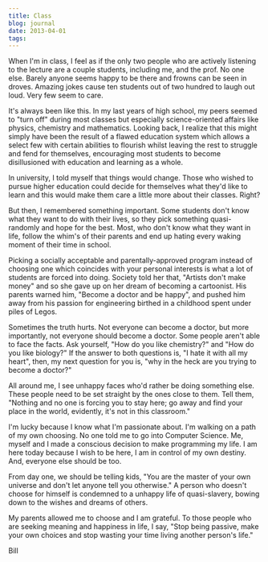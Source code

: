 ```yaml
---
title: Class
blog: journal
date: 2013-04-01
tags:
---
```

When I'm in class, I feel as if the only two people who are actively listening to the lecture are a couple students, including me, and the prof. No one else. Barely anyone seems happy to be there and frowns can be seen in droves. Amazing jokes cause ten students out of two hundred to laugh out loud. Very few seem to care.

It's always been like this. In my last years of high school, my peers seemed to "turn off" during most classes but especially science-oriented affairs like physics, chemistry and mathematics. Looking back, I realize that this might simply have been the result of a flawed education system which allows a select few with certain abilities to flourish whilst leaving the rest to struggle and fend for themselves, encouraging most students to become disillusioned with education and learning as a whole.

In university, I told myself that things would change. Those who wished to pursue higher education could decide for themselves what they'd like to learn and this would make them care a little more about their classes. Right?

But then, I remembered something important. Some students don't know what they want to do with their lives, so they pick something quasi-randomly and hope for the best. Most, who don't know what they want in life, follow the whim's of their parents and end up hating every waking moment of their time in school.

Picking a socially acceptable and parentally-approved program instead of choosing one which coincides with your personal interests is what a lot of students are forced into doing. Society told her that, "Artists don't make money" and so she gave up on her dream of becoming a cartoonist. His parents warned him, "Become a doctor and be happy", and pushed him away from his passion for engineering birthed in a childhood spent under piles of Legos.

Sometimes the truth hurts. Not everyone can become a doctor, but more importantly, not everyone should become a doctor. Some people aren't able to face the facts. Ask yourself, "How do you like chemistry?" and "How do you like biology?" If the answer to both questions is, "I hate it with all my heart", then, my next question for you is, "why in the heck are you trying to become a doctor?"

All around me, I see unhappy faces who'd rather be doing something else. These people need to be set straight by the ones close to them. Tell them, "Nothing and no one is forcing you to stay here; go away and find your place in the world, evidently, it's not in this classroom."

I'm lucky because I know what I'm passionate about. I'm walking on a path of my own choosing. No one told me to go into Computer Science. Me, myself and I made a conscious decision to make programming my life. I am here today because I wish to be here, I am in control of my own destiny. And, everyone else should be too.

From day one, we should be telling kids, "You are the master of your own universe and don't let anyone tell you otherwise." A person who doesn't choose for himself is condemned to a unhappy life of quasi-slavery, bowing down to the wishes and dreams of others.

My parents allowed me to choose and I am grateful. To those people who are seeking meaning and happiness in life, I say, "Stop being passive, make your own choices and stop wasting your time living another person's life."

Bill
